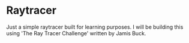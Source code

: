 # Raytracer
Just a simple raytracer built for learning purposes. I will be building this using 'The Ray Tracer Challenge' written by Jamis Buck.
